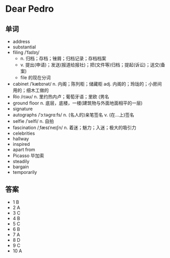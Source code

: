 # Dear Pedro

## 单词
- address
- substantial
- filing /ˈfaɪlɪŋ/
  - n. 归档；存档；锉屑；归档记录；存档档案
  - v. 提出(申请)；发送(报道给报社)；把(文件等)归档；提起(诉讼)；送交(备案)
  - file 的现在分词
- cabinet /ˈkæbɪnət/ n. 内阁；陈列柜；储藏柜 adj. 内阁的；玲珑的；小房间用的；细木工做的
- Rio /rɪəʊ/ n. 里约热内卢；葡萄牙语；里欧 (男名
- ground floor n. 底层，底楼，一楼(建筑物与外面地面相平的一层)
- signature
- autographs /ˈɔːtəɡrɑːfs/ n. (名人的)亲笔签名 v. (在…上)签名
- selfie /ˈselfi/ n. 自拍
- fascination /ˌfæsɪˈneɪʃn/ n. 着迷；魅力；入迷；极大的吸引力
- celebrities
- hallway
- inspired
- apart from
- Picasso 毕加索
- steadily
- bargain
- temporarily

## 答案
- 1 B
- 2 A
- 3 C
- 4 B
- 5 C
- 6 B
- 7 A
- 8 D
- 9 C
- 10 A
